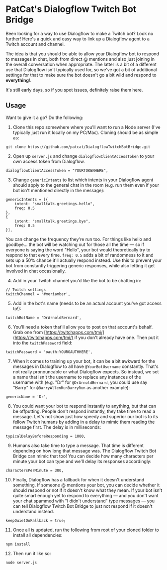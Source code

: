 # PatCat's Dialogflow Twitch Bot Bridge

Been looking for a way to use Dialogflow to make a Twitch bot? Look no further! Here's a quick and easy way to link up a Dialogflow agent to a Twitch account and channel.

The idea is that you should be able to allow your Dialogflow bot to respond to messages in chat, both from direct @ mentions and also just joining in the overall conversation when appropriate. The latter is a bit of a different use that Dialogflow isn't typically used for, so we've got a bit of additional settings for that to make sure the bot doesn't go a bit wild and respond to **everything**!.

It's still early days, so if you spot issues, definitely raise them here.

## Usage
Want to give it a go? Do the following:

1. Clone this repo somewhere where you'll want to run a Node server (I've typically just run it locally on my PC/Mac). Cloning should be as simple as:

```
git clone https://github.com/patcat/DialogflowTwitchBotBridge.git
```

2. Open up `server.js` and change `dialogflowClientAccessToken` to your own access token from Dialogflow.

```
dialogflowClientAccessToken = "YOURTOKENHERE",
```

3. Change `genericIntents` to list which intents in your Dialogflow agent should apply to the general chat in the room (e.g. run them even if your bot isn't mentioned directly in the message):

```
genericIntents = [{
    intent: "smalltalk.greetings.hello",
    freq: 0.5
},
{
    intent: "smalltalk.greetings.bye",
    freq: 0.5
}],
```

You can change the frequency they're run too. For things like hello and goodbye... the bot will be watching out for those all the time — so if everyone is saying the word "Hello", your bot would theoretically try to respond to that every time. `freq: 0.5` adds a bit of randomness to it and sets up a 50% chance it'll actually respond instead. Use this to prevent your bot from constantly triggering generic responses, while also letting it get involved in chat occasionally.

4. Add in your Twitch channel you'd like the bot to be chatting in:

```
// Twitch settings
twitchChannel = '#meriamber',
```

5. Add in the bot's name (needs to be an actual account you've got access to!):

```
twitchBotName = 'DrArnoldBernard',
```

6. You'll need a token that'll allow you to post on that account's behalf. Grab one from [https://twitchapps.com/tmi/](https://twitchapps.com/tmi/) if you don't already have one. Then put it into the `twitchPassword` field:

```
twitchPassword = 'oauth:YOUROAUTHHERE',
```

7. When it comes to training up your bot, it can be a bit awkward for the messages in Dialogflow to all have `@YourBotUsername` constantly. That's not really pronouncable or what Dialogflow expects. So instead, we set a name that isn't the username to replace any instances of the username with (e.g. "Dr" for `@DrArnoldBernard`, you could use say "Barry" for `@BarryAllenRunBarryRun` as another example):

```
genericName = 'Dr',
```

8. You could want your bot to respond instantly to anything, but that can be offputting. People don't respond instantly, they take time to read a message. Let's not show just how speedy and superior our bot is to its fellow Twitch humans by adding in a delay to mimic them reading the message first. The delay is in milliseconds:

```
typicalDelayBeforeResponding = 1000,
```

9. Humans also take time to type a message. That time is different depending on how long that message was. The Dialogflow Twitch Bot Bridge can mimic that too! You can decide how many characters per minute your bot can type and we'll delay its responses accordingly:

```
charactersPerMinute = 300,
```

10. Finally, Dialogflow has a fallback for when it doesn't understand something. If someone @ mentions your bot, you can decide whether it should respond or not if it doesn't know what they mean. If your bot isn't quite smart enough yet to respond to everything — and you don't want your chat spammed with "I didn't understand" type messages — you can tell Dialogflow Twitch Bot Bridge to just not respond if it doesn't understand instead.

```
keepQuietOnFallback = true;
```

11. Once all is updated, run the following from root of your cloned folder to install all dependencies:

```
npm install
```

12. Then run it like so:

```
node server.js
```